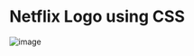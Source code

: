 # Netflix Logo using CSS

![image](https://user-images.githubusercontent.com/72541381/212763954-2d7e300a-5c5b-4b07-93d8-478ecdad9d02.png)
